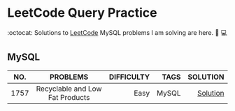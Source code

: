 # LeetCode Query Practice
:octocat: Solutions to <a href="https://leetcode.com/problemset/database/?page=1">LeetCode</a> MySQL problems I am solving are here.
:rocket: :computer:

MySQL
----------------

| NO.     | PROBLEMS         | DIFFICULTY  | TAGS  | SOLUTION |
| ------------- |:----------------:| -----------:|------:| -------: |
| 1757 | Recyclable and Low Fat Products |  Easy | MySQL | <a href="https://github.com/Nowshin1077/Leetcode-Solutions/blob/main/Database/1757.%20Recyclable%20and%20Low%20Fat%20Products.sql">Solution</a>|

<!-- | 78         | Subsets | Easy        | Array | <a href="https://github.com/pr0mila/LeetCodePractice/blob/master/78.%20Subsets.py">Solution</a>|
| 169           | Majority Element | Easy        | Array | <a href="https://github.com/pr0mila/LeetCodePractice/blob/master/169.%20Majority%20Element_2.py">Solution</a>|
| 283           |    Move Zeroes   | Easy        | Array | <a href="https://github.com/pr0mila/LeetCodePractice/blob/master/283.%20Move%20Zeroes.py">Solution</a>|
| 118           |    Pascal's Triangle   | Easy        | Array |<a href="https://github.com/pr0mila/LeetCodePractice/blob/master/283.%20Move%20Zeroes.py">Solution</a>|
| 119           |   Pascal's Triangle II | Easy        | Array |<a href="https://github.com/pr0mila/LeetCodePractice/blob/master/119.%20Pascal's%20Triangle%20II.py">Solution</a>|

-->
